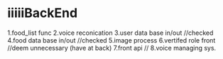 # iiiiiBackEnd
1.food_list func 
2.voice reconication
3.user data base in/out //checked
4.food data base in/out //checked
5.image process
6.vertifed role front //deem unnecessary (have at back)
7.front api //
8.voice managing sys.